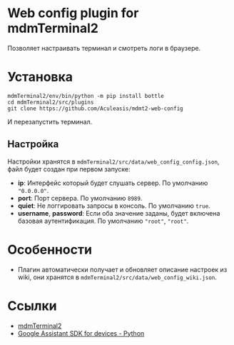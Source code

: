 # Web config plugin for mdmTerminal2
Позволяет настраивать терминал и смотреть логи в браузере.

# Установка
```
mdmTerminal2/env/bin/python -m pip install bottle
cd mdmTerminal2/src/plugins
git clone https://github.com/Aculeasis/mdmt2-web-config
```
И перезапустить терминал.

## Настройка
Настройки хранятся в `mdmTerminal2/src/data/web_config_config.json`, файл будет создан при первом запуске:
- **ip**: Интерфейс который будет слушать сервер. По умолчанию `"0.0.0.0"`.
- **port**: Порт сервера. По умолчанию `8989`.
- **quiet**: Не логгировать запросы в консоль. По умолчанию `true`.
- **username**, **password**: Если оба значение заданы, будет включена базовая аутентификация. По умолчанию `"root"`, `"root"`.

# Особенности
- Плагин автоматически получает и обновляет описание настроек из wiki, они хранятся в `mdmTerminal2/src/data/web_config_wiki.json`.

# Ссылки
- [mdmTerminal2](https://github.com/Aculeasis/mdmTerminal2)
- [Google Assistant SDK for devices - Python](https://github.com/googlesamples/assistant-sdk-python)
